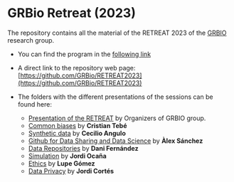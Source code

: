 # GRBio Retreat (2023) 

The repository contains all the material of the RETREAT 2023 of the [GRBIO](https://grbio.upc.edu/en) research group. 

- You can find the program in the [following link](https://github.com/GRBio/RETREAT2023/blob/main/Programa%20RETREAT%202023.pdf)

- A direct link to the repository web page: [https://github.com/GRBio/RETREAT2023](https://github.com/GRBio/RETREAT2023)

- The folders with the different presentations of the sessions can be found here:

  - [Presentation of the RETREAT](https://grbio.github.io/RETREAT2023/Presentation/RETREAT%20GRBIO.pdf) by Organizers of GRBIO group.
  - [Common biases](https://github.com/GRBio/RETREAT2023/tree/main/Common_biases) by **Cristian Tebé**
  - [Synthetic data](https://github.com/GRBio/RETREAT2023/tree/main/Synthetic_data) by **Cecilio Angulo**
  - [Github for Data Sharing and Data Science](Github_for_Data/Github_for_Data_and_Data_Science.pdf) by **Àlex Sánchez**
  - [Data Repositories](Data_repositories/Repositoris%20de%20dades.pdf) by **Dani Fernández**
  - [Simulation](https://github.com/GRBio/RETREAT2023/tree/main/Simulation) by **Jordi Ocaña**
  - [Ethics](Etichs/Etica-gestio%20de%20dades.pdf) by **Lupe Gómez**
  - [Data Privacy](https://github.com/GRBio/RETREAT2023/tree/main/Data_Privacy) by **Jordi Cortés**
